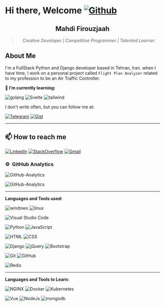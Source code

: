 # Hi there, Welcome [![Github](https://img.shields.io/github/followers/mh-firouzjaah?label=Follow%20me&style=social)](https://github.com/mh-firouzjaah)

<div style="text-align:center">

## **Mahdi Firouzjaah**

> _Creative Developer | Competitive Programmer | Talented Learner_

</div>

## About Me

I'm a FullStack Python and Django developer based in Tehran, Iran. when I have time,
I work on a personal project called `Flight Plan Analyzer` related to
my profession to be an Air Traffic Controller.

**🌱 I’m currently learning:**

![golang](https://img.shields.io/badge/-golang-2A2B2D?style=flat&logo=go)
![Svelte](https://img.shields.io/badge/-Svelte-2A2B2D?style=flat&logo=Svelte)
![tailwind](https://img.shields.io/badge/-tailwind-2A2B2D?style=flat&logo=tailwind-css)

I don't write often, but you can follow me at:

[![Telegram](https://img.shields.io/badge/-Telegram-2A2B2D?style=flat&logo=telegram)](https://t.me/programming_tricks)
[![Gist](https://img.shields.io/badge/-Gist-2A2B2D?style=flat&logo=github&logoColor=white)](https://gist.github.com/mh-firouzjaah)

---

## 📫 How to reach me

[![LinkedIn](https://img.shields.io/badge/-LinkedIn-blue?style=flat-square&logo=linkedin)](https://linkedin.com/in/mahdi-firouzjaah)
[![StackOverflow](https://img.shields.io/badge/-StackOverflow-FE7A16?style=flat-square&logo=stack-overflow&logoColor=white)](https://stackoverflow.com/users/10651401/mahdi-firouzjah)
[![Gmail](https://img.shields.io/badge/Gmail-D14836?style=flat&logo=gmail&logoColor=white)](mailto:mh.firouzjah@gmail.com)

### ⚙️ &nbsp;GitHub Analytics

![GitHub-Analytics](https://github-readme-stats.vercel.app/api/top-langs/?username=mh-firouzjaah&layout=compact&langs_count=8&theme=algolia)

![GitHub-Analytics](https://github-readme-stats.vercel.app/api?username=mh-firouzjaah&show_icons=true&theme=algolia&include_all_commits=true&count_private=true)

---

**Languages and Tools used:**

![windows](https://img.shields.io/badge/-windows-2A2B2D?style=flat&logo=windows&logoColor=blue)
![linux](https://img.shields.io/badge/-linux-2A2B2D?style=flat&logo=linux&logoColor=black)

![Visual Studio Code](https://img.shields.io/badge/-VSCode-2A2B2D?style=flat&logo=visual-studio-code&logoColor=007ACC)

![Python](https://img.shields.io/badge/-Python-2A2B2D?style=flat&logo=python)
![JavaScript](https://img.shields.io/badge/-JavaScript-2A2B2D?style=flat&logo=javascript)

![HTML](https://img.shields.io/badge/-HTML-2A2B2D?style=flat&logo=HTML5)
![CSS](https://img.shields.io/badge/-CSS-2A2B2D?style=flat&logo=CSS3&logoColor=1572B6)

![Django](https://img.shields.io/badge/-Django-2A2B2D?style=flat&logo=django&logoColor=darkgreen)
![jQuery](https://img.shields.io/badge/-jQuery-2A2B2D?style=flat&logo=jQuery&logoColor=1572B6)
![Bootstrap](https://img.shields.io/badge/-Bootstrap-2A2B2D?style=flat&logo=bootstrap&logoColor=563D7C)

![Git](https://img.shields.io/badge/-Git-2A2B2D?style=flat&logo=git)
![GitHub](https://img.shields.io/badge/-GitHub-2A2B2D?style=flat&logo=github&logoColor=white)

![Redis](https://img.shields.io/badge/-Redis-2A2B2D?style=flat&logo=Redis)

---

**Languages and Tools to Learn:**

![NGINX](https://img.shields.io/badge/-NGINX-2A2B2D?style=flat&logo=nginx&logoColor=darkgreen)
![Docker](https://img.shields.io/badge/-Docker-2A2B2D?style=flat&logo=Docker)
![Kubernetes](https://img.shields.io/badge/-Kubernetes-2A2B2D?style=flat&logo=Kubernetes)

![Vue](https://img.shields.io/badge/-Vue-2A2B2D?style=flat&logo=Vue-dot-js)
![NodeJs](https://img.shields.io/badge/-NodeJs-2A2B2D?style=flat&logo=Node-dot-js)
![mongodb](https://img.shields.io/badge/-mongodb-2A2B2D?style=flat&logo=mongodb)
